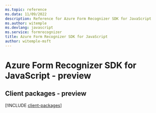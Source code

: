 ```yaml
---
ms.topic: reference
ms.data: 11/09/2022
description: Reference for Azure Form Recognizer SDK for JavaScript
ms.author: witemple
ms.devlang: javascript
ms.service: formrecognizer
title: Azure Form Recognizer SDK for JavaScript
author: witemple-msft
---
```

# Azure Form Recognizer SDK for JavaScript - preview

## Client packages - preview
[!INCLUDE [client-packages](form-recognizer-client-index.md)]